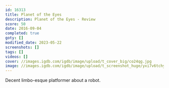```yaml
---
id: 16313
title: Planet of the Eyes
description: Planet of the Eyes - Review
score: 50
date: 2016-09-04
completed: true
goty: []
modified_date: 2023-05-22
screenshots: []
tags: []
videos: []
cover: //images.igdb.com/igdb/image/upload/t_cover_big/co24qg.jpg
image: //images.igdb.com/igdb/image/upload/t_screenshot_huge/yxi7v6tchyk940tut8zw.jpg
---
```

Decent limbo-esque platformer about a robot.